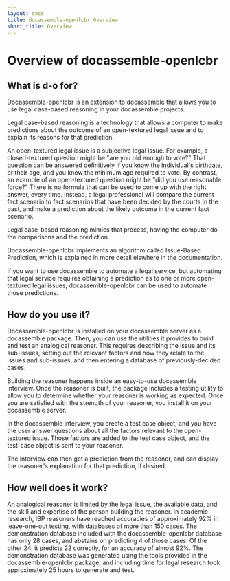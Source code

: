 ```yaml
---
layout: docs
title: docassemble-openlcbr Overview
short_title: Overview
---
```

# Overview of docassemble-openlcbr

## What is d-o for?

Docassemble-openlcbr is an extension to docassemble that allows you to use legal case-based reasoning in your docassemble projects.

Legal case-based reasoning is a technology that allows a computer to make predictions about the outcome of an open-textured
legal issue and to explain its reasons for that prediction.

An open-textured legal issue is a subjective legal issue.  For example, a closed-textured question might be "are you old enough to vote?" 
That question can be answered definitively if you know the individual's birthdate, or their age, and you know the minimum age required to vote.
By contrast, an example of an open-textured question might be "did you use reasonable force?" There is no formula that can be used to come up with the right answer, every time.
Instead, a legal professional will compare the current fact scenario to fact scenarios that have been decided by the courts in the past,
and make a prediction about the likely outcome in the current fact scenario.

Legal case-based reasoning mimics that process, having the computer do the comparisons and the prediction.

Docassemble-openlcbr implements an algorithm called Issue-Based Prediction, which is explained in more detail elswhere in the documentation.

If you want to use docassemble to automate a legal service, but automating that legal service requires obtaining a prediction
as to one or more open-textured legal issues, docassemble-openlcbr can be used to automate those predictions.

## How do you use it?

Docassemble-openlcbr is installed on your docassemble server as a docassemble package.  Then, you can use the utilities it provides to build
and test an analogical reasoner.  This requires describing the issue and its sub-issues, setting out the relevant factors and how they
relate to the issues and sub-issues, and then entering a database of previously-decided cases.

Building the reasoner happens inside an easy-to-use docassemble interview. Once the reasoner is built, the package includes a testing utility to allow you to determine whether your reasoner is working as expected.  Once you are satisfied with the strength of your reasoner, you install it on your docassemble server.

In the docassemble interview, you create a test case object, and you have the user answer questions about all the factors relevant to the open-textured issue.  Those factors are added to the test case object, and the test-case object is sent to your reasoner.

The interview can then get a prediction from the reasoner, and can display the reasoner's explanation for that prediction, if desired.

## How well does it work?

An analogical reasoner is limited by the legal issue, the available data, and the skill and expertise of the person building the reasoner. In academic research, IBP reasoners have reached accuracies of approximately 92% in leave-one-out testing, with databases of more than 150 cases.  The demonstration database included with the docassemble-openlcbr database has only 28 cases, and abstains on predicting 4 of those cases. Of the other 24, it predicts 22 correctly, for an accuracy of almost 92%.  The demonstration database was generated using the tools provided in the docassemble-openlcbr package, and including time for legal research took approximately 25 hours to generate and test.
